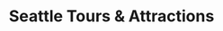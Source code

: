 ---
title: "Seattle Tours & Attractions"
url: /seattle/seattle-tours-and-attractions/
shop: ticket
---